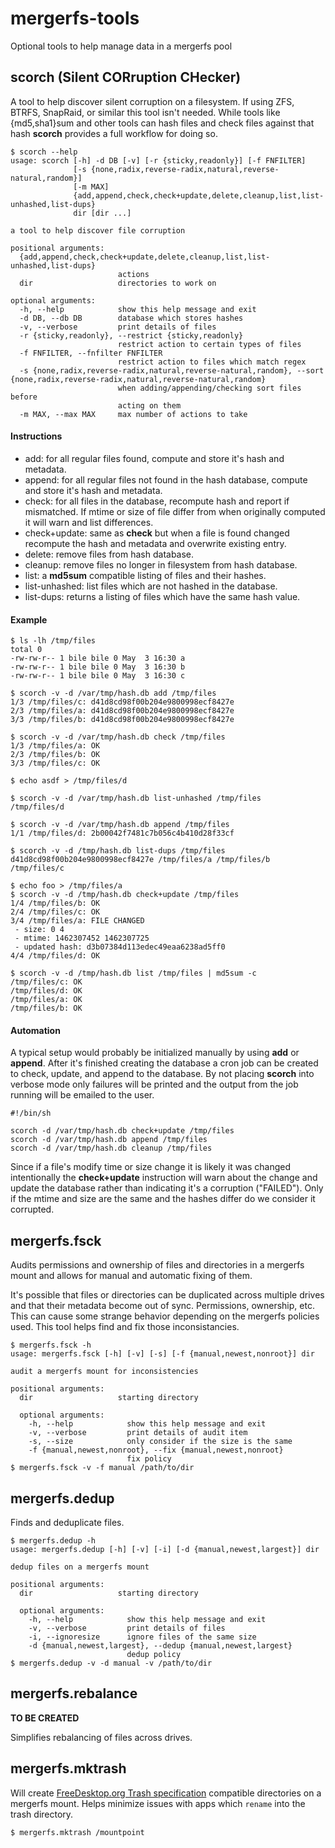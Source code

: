 # mergerfs-tools
Optional tools to help manage data in a mergerfs pool

## scorch (Silent CORruption CHecker)

A tool to help discover silent corruption on a filesystem. If using ZFS, BTRFS, SnapRaid, or similar this tool isn't needed. While tools like {md5,sha1}sum and other tools can hash files and check files against that hash **scorch** provides a full workflow for doing so.

```
$ scorch --help
usage: scorch [-h] -d DB [-v] [-r {sticky,readonly}] [-f FNFILTER]
              [-s {none,radix,reverse-radix,natural,reverse-natural,random}]
              [-m MAX]
              {add,append,check,check+update,delete,cleanup,list,list-unhashed,list-dups}
              dir [dir ...]

a tool to help discover file corruption

positional arguments:
  {add,append,check,check+update,delete,cleanup,list,list-unhashed,list-dups}
                        actions
  dir                   directories to work on

optional arguments:
  -h, --help            show this help message and exit
  -d DB, --db DB        database which stores hashes
  -v, --verbose         print details of files
  -r {sticky,readonly}, --restrict {sticky,readonly}
                        restrict action to certain types of files
  -f FNFILTER, --fnfilter FNFILTER
                        restrict action to files which match regex
  -s {none,radix,reverse-radix,natural,reverse-natural,random}, --sort {none,radix,reverse-radix,natural,reverse-natural,random}
                        when adding/appending/checking sort files before
                        acting on them
  -m MAX, --max MAX     max number of actions to take
```

#### Instructions

* add: for all regular files found, compute and store it's hash and metadata.
* append: for all regular files not found in the hash database, compute and store it's hash and metadata.
* check: for all files in the database, recompute hash and report if mismatched. If mtime or size of file differ from when originally  computed it will warn and list differences.
* check+update: same as **check** but when a file is found changed recompute the hash and metadata and overwrite existing entry.
* delete: remove files from hash database.
* cleanup: remove files no longer in filesystem from hash database.
* list: a **md5sum** compatible listing of files and their hashes.
* list-unhashed: list files which are not hashed in the database.
* list-dups: returns a listing of files which have the same hash value.

#### Example

```
$ ls -lh /tmp/files
total 0
-rw-rw-r-- 1 bile bile 0 May  3 16:30 a
-rw-rw-r-- 1 bile bile 0 May  3 16:30 b
-rw-rw-r-- 1 bile bile 0 May  3 16:30 c

$ scorch -v -d /var/tmp/hash.db add /tmp/files
1/3 /tmp/files/c: d41d8cd98f00b204e9800998ecf8427e
2/3 /tmp/files/a: d41d8cd98f00b204e9800998ecf8427e
3/3 /tmp/files/b: d41d8cd98f00b204e9800998ecf8427e

$ scorch -v -d /var/tmp/hash.db check /tmp/files
1/3 /tmp/files/a: OK
2/3 /tmp/files/b: OK
3/3 /tmp/files/c: OK

$ echo asdf > /tmp/files/d

$ scorch -v -d /var/tmp/hash.db list-unhashed /tmp/files
/tmp/files/d

$ scorch -v -d /var/tmp/hash.db append /tmp/files
1/1 /tmp/files/d: 2b00042f7481c7b056c4b410d28f33cf

$ scorch -v -d /tmp/hash.db list-dups /tmp/files
d41d8cd98f00b204e9800998ecf8427e /tmp/files/a /tmp/files/b /tmp/files/c

$ echo foo > /tmp/files/a
$ scorch -v -d /tmp/hash.db check+update /tmp/files
1/4 /tmp/files/b: OK
2/4 /tmp/files/c: OK
3/4 /tmp/files/a: FILE CHANGED
 - size: 0 4
 - mtime: 1462307452 1462307725
 - updated hash: d3b07384d113edec49eaa6238ad5ff0
4/4 /tmp/files/d: OK

$ scorch -v -d /tmp/hash.db list /tmp/files | md5sum -c
/tmp/files/c: OK
/tmp/files/d: OK
/tmp/files/a: OK
/tmp/files/b: OK
```

#### Automation

A typical setup would probably be initialized manually by using **add** or **append**. After it's finished creating the database a cron job can be created to check, update, and append to the database. By not placing **scorch** into verbose mode only failures will be printed and the output from the job running will be emailed to the user.

```
#!/bin/sh

scorch -d /var/tmp/hash.db check+update /tmp/files
scorch -d /var/tmp/hash.db append /tmp/files
scorch -d /var/tmp/hash.db cleanup /tmp/files
```

Since if a file's modify time or size change it is likely it was changed intentionally the **check+update** instruction will warn about the change and update the database rather than indicating it's a corruption ("FAILED"). Only if the mtime and size are the same and the hashes differ do we consider it corrupted.


## mergerfs.fsck

Audits permissions and ownership of files and directories in a mergerfs mount and allows for manual and automatic fixing of them.

It's possible that files or directories can be duplicated across multiple drives and that their metadata become out of sync. Permissions, ownership, etc. This can cause some strange behavior depending on the mergerfs policies used. This tool helps find and fix those inconsistancies.

```
$ mergerfs.fsck -h
usage: mergerfs.fsck [-h] [-v] [-s] [-f {manual,newest,nonroot}] dir

audit a mergerfs mount for inconsistencies

positional arguments:
  dir                   starting directory

  optional arguments:
    -h, --help            show this help message and exit
    -v, --verbose         print details of audit item
    -s, --size            only consider if the size is the same
    -f {manual,newest,nonroot}, --fix {manual,newest,nonroot}
                          fix policy
$ mergerfs.fsck -v -f manual /path/to/dir
```


## mergerfs.dedup

Finds and deduplicate files.

```
$ mergerfs.dedup -h
usage: mergerfs.dedup [-h] [-v] [-i] [-d {manual,newest,largest}] dir

dedup files on a mergerfs mount

positional arguments:
  dir                   starting directory

  optional arguments:
    -h, --help            show this help message and exit
    -v, --verbose         print details of files
    -i, --ignoresize      ignore files of the same size
    -d {manual,newest,largest}, --dedup {manual,newest,largest}
                          dedup policy
$ mergerfs.dedup -v -d manual -v /path/to/dir
```


## mergerfs.rebalance

**TO BE CREATED**

Simplifies rebalancing of files across drives.


## mergerfs.mktrash

Will create [FreeDesktop.org Trash specification](https://specifications.freedesktop.org/trash-spec/trashspec-1.0.html) compatible directories on a mergerfs mount. Helps minimize issues with apps which `rename` into the trash directory.

```
$ mergerfs.mktrash /mountpoint
```
